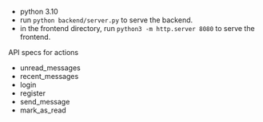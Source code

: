 

- python 3.10 
- run `python backend/server.py` to serve the backend. 
- in the frontend directory, run `python3 -m http.server 8080` to serve the frontend.


API specs for actions 
- unread_messages
- recent_messages 
- login 
- register
- send_message
- mark_as_read